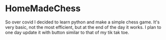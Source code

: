 # HomeMadeChess
So over covid I decided to learn python and make a simple chess game. It's very basic, not the most efficient, but at the end of the day it works. I plan to one day update it with button similar to that of my tik tak toe. 
